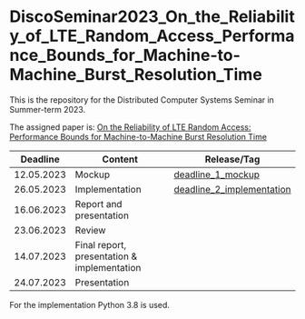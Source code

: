 # DiscoSeminar2023_On_the_Reliability_of_LTE_Random_Access_Performance_Bounds_for_Machine-to-Machine_Burst_Resolution_Time

This is the repository for the Distributed Computer Systems Seminar in Summer-term 2023.

The assigned paper is:
[On the Reliability of LTE Random Access:
Performance Bounds for Machine-to-Machine Burst
Resolution Time](./Papers/On_the_Reliability_of_LTE_Random_Access_Performance_Bounds_for_Machine-to-Machine_Burst_Resolution_Time.pdf)

| Deadline   | Content                                     | Release/Tag           |
|------------|---------------------------------------------|-----------------------|
| 12.05.2023 | Mockup                                      | [deadline_1_mockup](https://git.cs.uni-kl.de/l_kleinber19/discoseminar2023_on_the_reliability_of_lte_random_access_performance_bounds_for_machine-to-machine_burst_resolution_time/-/tree/deadline_1_mockup?ref_type=tags) |
| 26.05.2023 | Implementation                              | [deadline_2_implementation](https://git.cs.uni-kl.de/l_kleinber19/discoseminar2023_on_the_reliability_of_lte_random_access_performance_bounds_for_machine-to-machine_burst_resolution_time/-/tree/deadline_2_implementation?ref_type=tags)                      |
| 16.06.2023 | Report and presentation                     |                       |
| 23.06.2023 | Review                                      |                       |
| 14.07.2023 | Final report, presentation & implementation |                       |
| 24.07.2023 | Presentation                                |                       |



For the implementation Python 3.8 is used.
